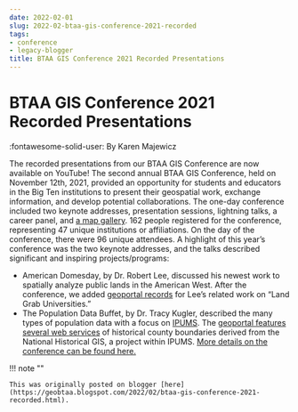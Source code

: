 ```yaml
---
date: 2022-02-01
slug: 2022-02-btaa-gis-conference-2021-recorded
tags:
- conference
- legacy-blogger
title: BTAA GIS Conference 2021 Recorded Presentations
---
```


# BTAA GIS Conference 2021 Recorded Presentations

:fontawesome-solid-user: By Karen Majewicz 

The recorded presentations from our BTAA GIS Conference are now available on YouTube! <!-- more -->The second annual BTAA GIS Conference, held on November 12th, 2021, provided an opportunity for students and educators in the Big Ten institutions to present their geospatial work, exchange information, and develop potential collaborations. The one-day conference included two keynote addresses, presentation sessions, lightning talks, a career panel, and [a map gallery](https://sites.google.com/umn.edu/btaa-gdp/btaa-gis-conference/btaa-gis-conference-2021/2021-map-gallery). 162 people registered for the conference, representing 47 unique institutions or affiliations. On the day of the conference, there were 96 unique attendees. A highlight of this year’s conference was the two keynote addresses, and the talks described significant and inspiring projects/programs:

 * American Domesday, by Dr. Robert Lee, discussed his newest work to spatially analyze public lands in the American West. After the conference, we added [geoportal records](https://geo.btaa.org/catalog/HCN-Digital-Projects_landgrabu-data) for Lee’s related work on “Land Grab Universities.”
 * The Population Data Buffet, by Dr. Tracy Kugler, described the many types of population data with a focus on [IPUMS](https://www.ipums.org/). The [geoportal features several web services](https://geo.btaa.org/catalog?f%5Bdct_source_sm%5D%5B%5D=05d-10) of historical county boundaries derived from the National Historical GIS, a project within IPUMS. [More details on the conference can be found here.](https://sites.google.com/umn.edu/btaa-gdp/btaa-gis-conference)

!!! note ""

	This was originally posted on blogger [here](https://geobtaa.blogspot.com/2022/02/btaa-gis-conference-2021-recorded.html).

